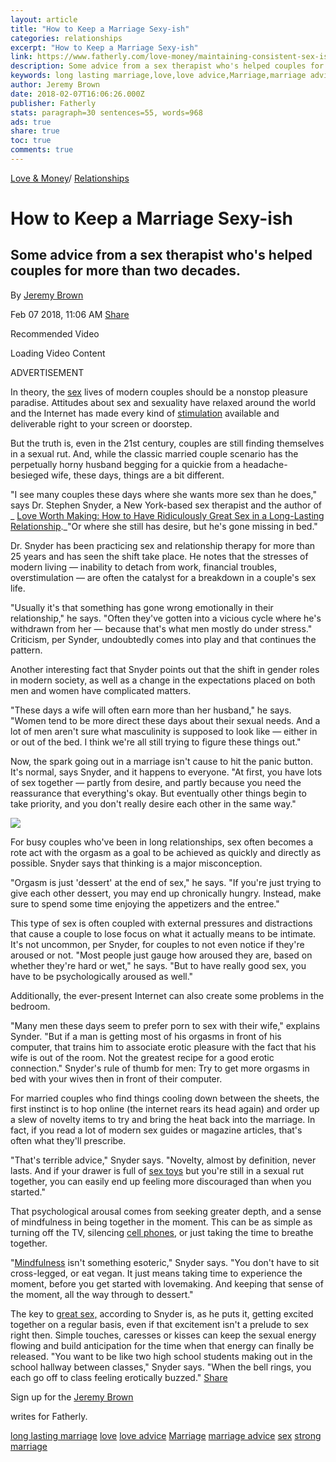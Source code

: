 ```yaml
---
layout: article
title: "How to Keep a Marriage Sexy-ish"
categories: relationships
excerpt: "How to Keep a Marriage Sexy-ish"
link: https://www.fatherly.com/love-money/maintaining-consistent-sex-is-always-hard-in-marriage-modern-times-makes-it-harder/
description: Some advice from a sex therapist who's helped couples for more than two decades.
keywords: long lasting marriage,love,love advice,Marriage,marriage advice,sex,strong marriage
author: Jeremy Brown
date: 2018-02-07T16:06:26.000Z
publisher: Fatherly
stats: paragraph=30 sentences=55, words=968
ads: true
share: true
toc: true
comments: true
---
```

[Love & Money](https://www.fatherly.com/love-money/)/ [Relationships](https://www.fatherly.com/love-money/relationships/)

# How to Keep a Marriage Sexy-ish

## Some advice from a sex therapist who's helped couples for more than two decades.

By
[Jeremy Brown](https://www.fatherly.com/community/jeremy-brown/ "Posts by Jeremy Brown")

Feb 07 2018, 11:06 AM
[Share](https://www.facebook.com/sharer/sharer.php?u=https://www.fatherly.com/love-money/maintaining-consistent-sex-is-always-hard-in-marriage-modern-times-makes-it-harder/?utm_source=facebook&utm_medium=onsiteshare)

Recommended Video

Loading Video Content

ADVERTISEMENT

In theory, the [sex](https://www.fatherly.com/love-money/sex/why-more-parents-need-to-embrace-the-quickie/) lives of modern couples should be a nonstop pleasure paradise. Attitudes about sex and sexuality have relaxed around the world and the Internet has made every kind of [stimulation](https://www.fatherly.com/love-money/sex/why-should-not-feel-weird-about-sex-toy-use/) available and deliverable right to your screen or doorstep.

But the truth is, even in the 21st century, couples are still finding themselves in a sexual rut. And, while the classic married couple scenario has the perpetually horny husband begging for a quickie from a headache-besieged wife, these days, things are a bit different.

"I see many couples these days where she wants more sex than he does," says Dr. Stephen Snyder, a New York-based sex therapist and the author of _ [Love Worth Making: How to Have Ridiculously Great Sex in a Long-Lasting Relationship](https://www.amazon.com/Love-Worth-Making-Ridiculously-Long-Lasting/dp/1250113113)._"Or where she still has desire, but he's gone missing in bed."

Dr. Snyder has been practicing sex and relationship therapy for more than 25 years and has seen the shift take place. He notes that the stresses of modern living — inability to detach from work, financial troubles, overstimulation — are often the catalyst for a breakdown in a couple's sex life.

"Usually it's that something has gone wrong emotionally in their relationship," he says. "Often they've gotten into a vicious cycle where he's withdrawn from her — because that's what men mostly do under stress." Criticism, per Synder, undoubtedly comes into play and that continues the pattern.

Another interesting fact that Snyder points out that the shift in gender roles in modern society, as well as a change in the expectations placed on both men and women have complicated matters.

"These days a wife will often earn more than her husband," he says. "Women tend to be more direct these days about their sexual needs. And a lot of men aren't sure what masculinity is supposed to look like — either in or out of the bed. I think we're all still trying to figure these things out."

Now, the spark going out in a marriage isn't cause to hit the panic button. It's normal, says Snyder, and it happens to everyone. "At first, you have lots of sex together — partly from desire, and partly because you need the reassurance that everything's okay. But eventually other things begin to take priority, and you don't really desire each other in the same way."

![](https://images.fatherly.com/wp-content/uploads/2018/02/snyderbook_inset.jpg)

For busy couples who've been in long relationships, sex often becomes a rote act with the orgasm as a goal to be achieved as quickly and directly as possible. Snyder says that thinking is a major misconception.

"Orgasm is just 'dessert' at the end of sex," he says. "If you're just trying to give each other dessert, you may end up chronically hungry. Instead, make sure to spend some time enjoying the appetizers and the entree."

This type of sex is often coupled with external pressures and distractions that cause a couple to lose focus on what it actually means to be intimate. It's not uncommon, per Snyder, for couples to not even notice if they're aroused or not. "Most people just gauge how aroused they are, based on whether they're hard or wet," he says. "But to have really good sex, you have to be psychologically aroused as well."

Additionally, the ever-present Internet can also create some problems in the bedroom.

"Many men these days seem to prefer porn to sex with their wife," explains Synder. "But if a man is getting most of his orgasms in front of his computer, that trains him to associate erotic pleasure with the fact that his wife is out of the room. Not the greatest recipe for a good erotic connection." Snyder's rule of thumb for men: Try to get more orgasms in bed with your wives then in front of their computer.

For married couples who find things cooling down between the sheets, the first instinct is to hop online (the internet rears its head again) and order up a slew of novelty items to try and bring the heat back into the marriage. In fact, if you read a lot of modern sex guides or magazine articles, that's often what they'll prescribe.

"That's terrible advice," Snyder says. "Novelty, almost by definition, never lasts. And if your drawer is full of [sex toys](https://www.fatherly.com/love-money/sex/why-should-not-feel-weird-about-sex-toy-use/) but you're still in a sexual rut together, you can easily end up feeling more discouraged than when you started."

That psychological arousal comes from seeking greater depth, and a sense of mindfulness in being together in the moment. This can be as simple as turning off the TV, silencing [cell phones](https://www.fatherly.com/health-science/measure-smartphone-addiction-kids/), or just taking the time to breathe together.

"[Mindfulness](https://www.fatherly.com/health-science/ellen-langer-mindfulness-parents-family-focus-kids/) isn't something esoteric," Snyder says. "You don't have to sit cross-legged, or eat vegan. It just means taking time to experience the moment, before you get started with lovemaking. And keeping that sense of the moment, all the way through to dessert."

The key to [great sex,](https://www.fatherly.com/love-money/sex/how-to-have-actually-great-shower-sex/) according to Snyder is, as he puts it, getting excited together on a regular basis, even if that excitement isn't a prelude to sex right then. Simple touches, caresses or kisses can keep the sexual energy flowing and build anticipation for the time when that energy can finally be released. "You want to be like two high school students making out in the school hallway between classes," Snyder says. "When the bell rings, you each go off to class feeling erotically buzzed."
[Share](https://www.facebook.com/sharer/sharer.php?u=https://www.fatherly.com/love-money/maintaining-consistent-sex-is-always-hard-in-marriage-modern-times-makes-it-harder/?utm_source=facebook&utm_medium=onsiteshare)

Sign up for the
[Jeremy Brown](https://www.fatherly.com/community/jeremy-brown/)

writes for Fatherly.

[long lasting marriage](https://www.fatherly.com/tag/long-lasting-marriage/) [love](https://www.fatherly.com/tag/love/) [love advice](https://www.fatherly.com/tag/love-advice/) [Marriage](https://www.fatherly.com/tag/marriage/) [marriage advice](https://www.fatherly.com/tag/marriage-advice/) [sex](https://www.fatherly.com/tag/sex/) [strong marriage](https://www.fatherly.com/tag/strong-marriage/)
